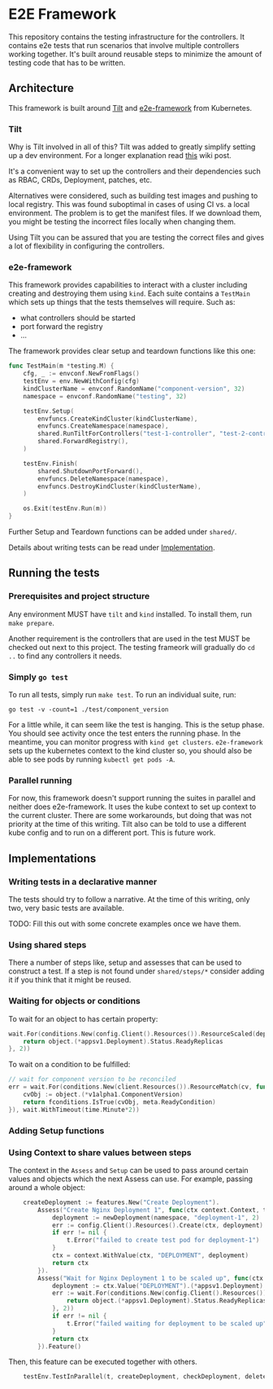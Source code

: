 # E2E Framework

This repository contains the testing infrastructure for the controllers.
It contains e2e tests that run scenarios that involve multiple controllers
working together. It's built around reusable steps to minimize the amount of
testing code that has to be written.

## Architecture

This framework is built around [Tilt](https://tilt.dev) and [e2e-framework](https://github.com/kubernetes-sigs/e2e-framework) from Kubernetes.

### Tilt

Why is Tilt involved in all of this? Tilt was added to greatly simplify setting
up a dev environment. For a longer explanation read [this](https://skarlso.github.io/2023/02/25/rapid-controller-development-with-tilt/) wiki post.

It's a convenient way to set up the controllers and their dependencies such as
RBAC, CRDs, Deployment, patches, etc.

Alternatives were considered, such as building test images and pushing to local
registry. This was found suboptimal in cases of using CI vs. a local environment.
The problem is to get the manifest files. If we download them, you might be testing
the incorrect files locally when changing them.

Using Tilt you can be assured that you are testing the correct files and gives
a lot of flexibility in configuring the controllers.

### e2e-framework

This framework provides capabilities to interact with a cluster including
creating and destroying them using `kind`. Each suite contains a `TestMain` which
sets up things that the tests themselves will require. Such as:

- what controllers should be started
- port forward the registry
- ...

The framework provides clear setup and teardown functions like this one:

```go
func TestMain(m *testing.M) {
	cfg, _ := envconf.NewFromFlags()
	testEnv = env.NewWithConfig(cfg)
	kindClusterName = envconf.RandomName("component-version", 32)
	namespace = envconf.RandomName("testing", 32)

	testEnv.Setup(
		envfuncs.CreateKindCluster(kindClusterName),
		envfuncs.CreateNamespace(namespace),
		shared.RunTiltForControllers("test-1-controller", "test-2-controller"),
		shared.ForwardRegistry(),
	)

	testEnv.Finish(
		shared.ShutdownPortForward(),
		envfuncs.DeleteNamespace(namespace),
		envfuncs.DestroyKindCluster(kindClusterName),
	)

	os.Exit(testEnv.Run(m))
}
```

Further Setup and Teardown functions can be added under `shared/`.

Details about writing tests can be read under [Implementation](#implementations).

## Running the tests

### Prerequisites and project structure

Any environment MUST have `tilt` and `kind` installed. To install them, run `make prepare`.

Another requirement is the controllers that are used in the test MUST be checked out next to
this project. The testing frameork will gradually do `cd ..` to find any controllers it needs.

### Simply `go test`

To run all tests, simply run `make test`. To run an individual suite, run:

`go test -v -count=1 ./test/component_version`

For a little while, it can seem like the test is hanging. This is the setup phase. You should
see activity once the test enters the running phase. In the meantime, you can monitor progress
with `kind get clusters`. `e2e-framework` sets up the kubernetes context to the kind cluster
so, you should also be able to see pods by running `kubectl get pods -A`.

### Parallel running

For now, this framework doesn't support running the suites in parallel and neither does e2e-framework.
It uses the kube context to set up context to the current cluster. There are some workarounds, but
doing that was not priority at the time of this writing. Tilt also can be told to use a different
kube config and to run on a different port. This is future work.

## Implementations

### Writing tests in a declarative manner

The tests should try to follow a narrative. At the time of this writing, only two, very basic
tests are available.

TODO: Fill this out with some concrete examples once we have them.

### Using shared steps

There a number of steps like, setup and assesses that can be used to construct a
test. If a step is not found under `shared/steps/*` consider adding it if you
think that it might be reused.

### Waiting for objects or conditions

To wait for an object to has certain property:

```go
wait.For(conditions.New(config.Client().Resources()).ResourceScaled(deployment, func(object k8s.Object) int32 {
    return object.(*appsv1.Deployment).Status.ReadyReplicas
}, 2))
```

To wait on a condition to be fulfilled:

```go
// wait for component version to be reconciled
err = wait.For(conditions.New(client.Resources()).ResourceMatch(cv, func(object k8s.Object) bool {
    cvObj := object.(*v1alpha1.ComponentVersion)
    return fconditions.IsTrue(cvObj, meta.ReadyCondition)
}), wait.WithTimeout(time.Minute*2))
```

### Adding Setup functions

### Using Context to share values between steps

The context in the `Assess` and `Setup` can be used to pass around certain values and
objects which the next Assess can use. For example, passing around a whole object:

```go
	createDeployment := features.New("Create Deployment").
		Assess("Create Nginx Deployment 1", func(ctx context.Context, t *testing.T, config *envconf.Config) context.Context {
			deployment := newDeployment(namespace, "deployment-1", 2)
			err := config.Client().Resources().Create(ctx, deployment)
			if err != nil {
				t.Error("failed to create test pod for deployment-1")
			}
			ctx = context.WithValue(ctx, "DEPLOYMENT", deployment)
			return ctx
		}).
		Assess("Wait for Nginx Deployment 1 to be scaled up", func(ctx context.Context, t *testing.T, config *envconf.Config) context.Context {
			deployment := ctx.Value("DEPLOYMENT").(*appsv1.Deployment)
			err := wait.For(conditions.New(config.Client().Resources()).ResourceScaled(deployment, func(object k8s.Object) int32 {
				return object.(*appsv1.Deployment).Status.ReadyReplicas
			}, 2))
			if err != nil {
				t.Error("failed waiting for deployment to be scaled up")
			}
			return ctx
		}).Feature()
```

Then, this feature can be executed together with others.

```go
	testEnv.TestInParallel(t, createDeployment, checkDeployment, deleteDeployment)
```
